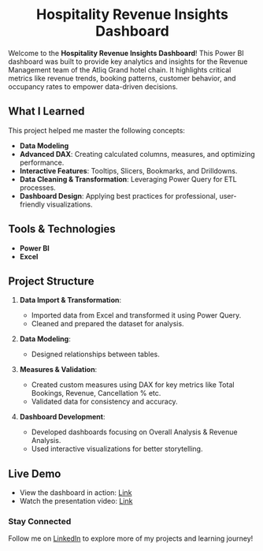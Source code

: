 <div align="center">
  <h1>Hospitality Revenue Insights Dashboard</h1>
</div>

Welcome to the **Hospitality Revenue Insights Dashboard**! This Power BI dashboard was built to provide key analytics and insights for the Revenue Management team of the Atliq Grand hotel chain. It highlights critical metrics like revenue trends, booking patterns, customer behavior, and occupancy rates to empower data-driven decisions.

## What I Learned
This project helped me master the following concepts:

- **Data Modeling**
- **Advanced DAX**: Creating calculated columns, measures, and optimizing performance.
- **Interactive Features**: Tooltips, Slicers, Bookmarks, and Drilldowns.
- **Data Cleaning & Transformation**: Leveraging Power Query for ETL processes.
- **Dashboard Design**: Applying best practices for professional, user-friendly visualizations.

## Tools & Technologies
- **Power BI**
- **Excel**

## Project Structure
1. **Data Import & Transformation**:
   - Imported data from Excel and transformed it using Power Query.
   - Cleaned and prepared the dataset for analysis.

2. **Data Modeling**:
   - Designed relationships between tables.

3. **Measures & Validation**:
   - Created custom measures using DAX for key metrics like Total Bookings, Revenue, Cancellation % etc.
   - Validated data for consistency and accuracy.

4. **Dashboard Development**:
   - Developed dashboards focusing on Overall Analysis & Revenue Analysis.
   - Used interactive visualizations for better storytelling.

## Live Demo
- View the dashboard in action: [Link](https://app.powerbi.com/view?r=eyJrIjoiNWNhNjAxNjQtMGQwNS00N2E1LWFjMjctNGY0ZjE3NDM4OWY0IiwidCI6ImM2ZTU0OWIzLTVmNDUtNDAzMi1hYWU5LWQ0MjQ0ZGM1YjJjNCJ9)
- Watch the presentation video: [Link](https://www.linkedin.com/posts/sowmya-sreenivasan_powerbi-dashboarddesign-hospitalityanalytics-activity-7310740946223013888-f-Eg?utm_source=share&utm_medium=member_desktop&rcm=ACoAADEc160B65fuVXLmYBZ9K1atZswuLUZVNRo)

### Stay Connected
Follow me on [LinkedIn](https://www.linkedin.com/in/sowmya-sreenivasan/) to explore more of my projects and learning journey!
